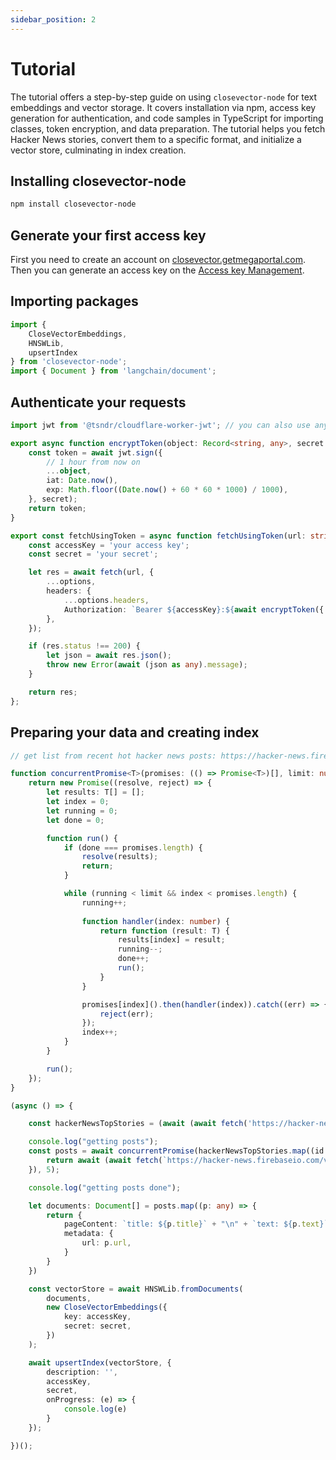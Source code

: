 ```yaml
---
sidebar_position: 2
---
```


# Tutorial

The tutorial offers a step-by-step guide on using `closevector-node` for text embeddings and vector storage. It covers installation via npm, access key generation for authentication, and code samples in TypeScript for importing classes, token encryption, and data preparation. The tutorial helps you fetch Hacker News stories, convert them to a specific format, and initialize a vector store, culminating in index creation.

## Installing closevector-node

```bash
npm install closevector-node
```

## Generate your first access key

First you need to create an account on [closevector.getmegaportal.com](https://closevector.getmegaportal.com). Then you can generate an access key on the [Access key Management](https://closevector.getmegaportal.com/admin/keys).

## Importing packages

```typescript
import {
    CloseVectorEmbeddings,
    HNSWLib,
    upsertIndex
} from 'closevector-node';
import { Document } from 'langchain/document';
```

## Authenticate your requests

```typescript
import jwt from '@tsndr/cloudflare-worker-jwt'; // you can also use any other JWT library, for example: jsonwebtoken

export async function encryptToken(object: Record<string, any>, secret: string): Promise<string> {
    const token = await jwt.sign({
        // 1 hour from now on
        ...object,
        iat: Date.now(),
        exp: Math.floor((Date.now() + 60 * 60 * 1000) / 1000),
    }, secret);
    return token;
}

export const fetchUsingToken = async function fetchUsingToken(url: string, options: RequestInit) {
    const accessKey = 'your access key';
    const secret = 'your secret';

    let res = await fetch(url, {
        ...options,
        headers: {
            ...options.headers,
            Authorization: `Bearer ${accessKey}:${await encryptToken({ accessKey }, secret)}`,
        },
    });

    if (res.status !== 200) {
        let json = await res.json();
        throw new Error(await (json as any).message);
    }

    return res;
};
```

## Preparing your data and creating index

```typescript
// get list from recent hot hacker news posts: https://hacker-news.firebaseio.com/v0/topstories.json?print=pretty

function concurrentPromise<T>(promises: (() => Promise<T>)[], limit: number): Promise<T[]> {
    return new Promise((resolve, reject) => {
        let results: T[] = [];
        let index = 0;
        let running = 0;
        let done = 0;

        function run() {
            if (done === promises.length) {
                resolve(results);
                return;
            }

            while (running < limit && index < promises.length) {
                running++;
                
                function handler(index: number) {
                    return function (result: T) {
                        results[index] = result;
                        running--;
                        done++;
                        run();
                    }
                }

                promises[index]().then(handler(index)).catch((err) => {
                    reject(err);
                });
                index++;
            }
        }

        run();
    });
}

(async () => {

    const hackerNewsTopStories = (await (await fetch('https://hacker-news.firebaseio.com/v0/topstories.json?print=pretty')).json());

    console.log("getting posts");
    const posts = await concurrentPromise(hackerNewsTopStories.map((id: number) => async () => {
        return await (await fetch(`https://hacker-news.firebaseio.com/v0/item/${id}.json?print=pretty`)).json();
    }), 5);

    console.log("getting posts done");

    let documents: Document[] = posts.map((p: any) => {
        return {
            pageContent: `title: ${p.title}` + "\n" + `text: ${p.text}` + "\n" + `score: ${p.score}`,
            metadata: {
                url: p.url,
            }
        }
    })

    const vectorStore = await HNSWLib.fromDocuments(
        documents,
        new CloseVectorEmbeddings({
            key: accessKey,
            secret: secret,
        })
    );

    await upsertIndex(vectorStore, {
        description: '',
        accessKey,
        secret,
        onProgress: (e) => {
            console.log(e)
        }
    });

})();
```